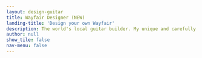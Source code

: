 ```yaml
---
layout: design-guitar
title: Wayfair Designer (NEW)
landing-title: 'Design your own Wayfair'
description: The world's local guitar builder. My unique and carefully hand-crafted guitars are played on stages all around the world, but each one starts its journey from my workshop in Copenhagen, Denmark.
author: null
show_tile: false
nav-menu: false
---
```

